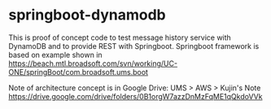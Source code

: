 # springboot-dynamodb

This is proof of concept code to test message history service with DynamoDB and to provide REST with Springboot.
Springboot framework is based on example shown in 
https://beach.mtl.broadsoft.com/svn/working/UC-ONE/springBoot/com.broadsoft.ums.boot

Note of architecture concept is in Google Drive: UMS > AWS > Kujin's Note
https://drive.google.com/drive/folders/0B1orgW7azzDnMzFqME1qQkdoVVk
